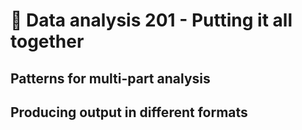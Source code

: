# 🔢 Data analysis 201 - Putting it all together

## Patterns for multi-part analysis

## Producing output in different formats